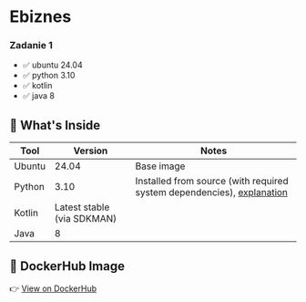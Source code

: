 # Ebiznes

### Zadanie 1

- ✅ ubuntu 24.04
- ✅ python 3.10
- ✅ kotlin
- ✅ java 8

## 📜 What's Inside

| Tool   | Version                    | Notes                                                                                                                                                                     |
| ------ | -------------------------- | ------------------------------------------------------------------------------------------------------------------------------------------------------------------------- |
| Ubuntu | 24.04                      | Base image                                                                                                                                                                |
| Python | 3.10                       | Installed from source (with required system dependencies), [explanation](https://techkamar.medium.com/how-to-deploy-specific-version-of-python-using-docker-96d387c16779) |
| Kotlin | Latest stable (via SDKMAN) |                                                                                                                                                                           |
| Java   | 8                          |                                                                                                                                                                           |

## 🐳 DockerHub Image

👉 [View on DockerHub](https://hub.docker.com/r/mario343/ebiznes)
